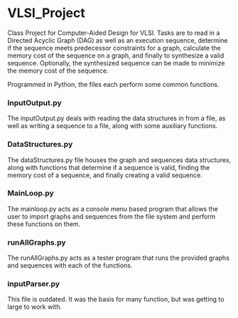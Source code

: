 # VLSI_Project
Class Project for Computer-Aided Design for VLSI. Tasks are to read in a Directed Acyclic Graph (DAG) as well as an execution sequence, 
determine if the sequence meets predecessor constraints for a graph, calculate the memory cost of the sequence on a graph, and finally to
synthesize a valid sequence. Optionally, the synthesized sequence can be made to minimize the memory cost of the sequence.

Programmed in Python, the files each perform some common functions. 
### InputOutput.py
The inputOutput.py deals with reading the data structures in from a file, as well as writing a sequence to a file, along with some auxiliary functions. 
### DataStructures.py
The dataStructures.py file houses the graph and sequences data structures, along with functions that determine if a sequence is valid, 
finding the memory cost of a sequence, and finally creating a valid sequence.
### MainLoop.py
The mainloop.py acts as a console menu based program that allows the user to import graphs and sequences from the file system and perform these functions on them.
### runAllGraphs.py
The runAllGraphs.py acts as a tester program that runs the provided graphs and sequences with each of the functions.
### inputParser.py
This file is outdated. It was the basis for many function, but was getting to large to work with.
